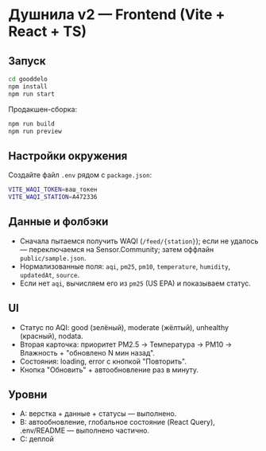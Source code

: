 # Душнила v2 — Frontend (Vite + React + TS)

## Запуск

```bash
cd gooddelo
npm install
npm run start
```

Продакшен-сборка:
```bash
npm run build
npm run preview
```

## Настройки окружения
Создайте файл `.env` рядом с `package.json`:
```bash
VITE_WAQI_TOKEN=ваш_токен
VITE_WAQI_STATION=A472336
```

## Данные и фолбэки
- Сначала пытаемся получить WAQI (`/feed/{station}`); если не удалось — переключаемся на Sensor.Community; затем оффлайн `public/sample.json`.
- Нормализованные поля: `aqi`, `pm25`, `pm10`, `temperature`, `humidity`, `updatedAt`, `source`.
- Если нет `aqi`, вычисляем его из `pm25` (US EPA) и показываем статус.

## UI
- Статус по AQI: good (зелёный), moderate (жёлтый), unhealthy (красный), nodata.
- Вторая карточка: приоритет PM2.5 → Температура → PM10 → Влажность + "обновлено N мин назад".
- Состояния: loading, error с кнопкой "Повторить".
- Кнопка "Обновить" + автообновление раз в минуту.

## Уровни
- A: верстка + данные + статусы — выполнено.
- B: автообновление, глобальное состояние (React Query), .env/README — выполнено частично.
- C:  деплой 
